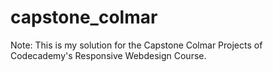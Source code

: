 # capstone_colmar
Note: This is my solution for the Capstone Colmar Projects of Codecademy's Responsive Webdesign Course.
